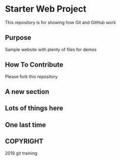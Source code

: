 # Starter Web Project

This repository is for showing how Git and GitHub work

## Purpose

Sample website with plenty of files for demos

## How To Contribute

Please fork this repository

## A new section

## Lots of things here

## One last time

## COPYRIGHT

2019 git training